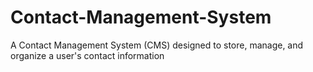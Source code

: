 # Contact-Management-System
A Contact Management System (CMS)  designed to store, manage, and organize a user's contact information 
